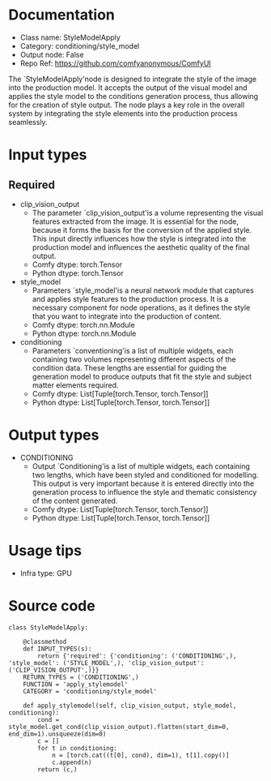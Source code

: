 # Documentation
- Class name: StyleModelApply
- Category: conditioning/style_model
- Output node: False
- Repo Ref: https://github.com/comfyanonymous/ComfyUI

The `StyleModelApply'node is designed to integrate the style of the image into the production model. It accepts the output of the visual model and applies the style model to the conditions generation process, thus allowing for the creation of style output. The node plays a key role in the overall system by integrating the style elements into the production process seamlessly.

# Input types
## Required
- clip_vision_output
    - The parameter `clip_vision_output'is a volume representing the visual features extracted from the image. It is essential for the node, because it forms the basis for the conversion of the applied style. This input directly influences how the style is integrated into the production model and influences the aesthetic quality of the final output.
    - Comfy dtype: torch.Tensor
    - Python dtype: torch.Tensor
- style_model
    - Parameters `style_model'is a neural network module that captures and applies style features to the production process. It is a necessary component for node operations, as it defines the style that you want to integrate into the production of content.
    - Comfy dtype: torch.nn.Module
    - Python dtype: torch.nn.Module
- conditioning
    - Parameters `conventioning'is a list of multiple widgets, each containing two volumes representing different aspects of the condition data. These lengths are essential for guiding the generation model to produce outputs that fit the style and subject matter elements required.
    - Comfy dtype: List[Tuple[torch.Tensor, torch.Tensor]]
    - Python dtype: List[Tuple[torch.Tensor, torch.Tensor]]

# Output types
- CONDITIONING
    - Output `Conditioning'is a list of multiple widgets, each containing two lengths, which have been styled and conditioned for modelling. This output is very important because it is entered directly into the generation process to influence the style and thematic consistency of the content generated.
    - Comfy dtype: List[Tuple[torch.Tensor, torch.Tensor]]
    - Python dtype: List[Tuple[torch.Tensor, torch.Tensor]]

# Usage tips
- Infra type: GPU

# Source code
```
class StyleModelApply:

    @classmethod
    def INPUT_TYPES(s):
        return {'required': {'conditioning': ('CONDITIONING',), 'style_model': ('STYLE_MODEL',), 'clip_vision_output': ('CLIP_VISION_OUTPUT',)}}
    RETURN_TYPES = ('CONDITIONING',)
    FUNCTION = 'apply_stylemodel'
    CATEGORY = 'conditioning/style_model'

    def apply_stylemodel(self, clip_vision_output, style_model, conditioning):
        cond = style_model.get_cond(clip_vision_output).flatten(start_dim=0, end_dim=1).unsqueeze(dim=0)
        c = []
        for t in conditioning:
            n = [torch.cat((t[0], cond), dim=1), t[1].copy()]
            c.append(n)
        return (c,)
```